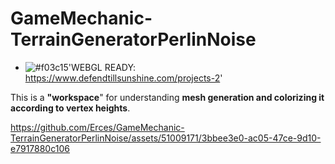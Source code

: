 # GameMechanic-TerrainGeneratorPerlinNoise
- ![#f03c15](https://placehold.co/15x15/f03c15/f03c15.png)'WEBGL READY: https://www.defendtillsunshine.com/projects-2'

  
This is a **"workspace**" for understanding **mesh generation and colorizing it according to vertex heights**. 


https://github.com/Erces/GameMechanic-TerrainGeneratorPerlinNoise/assets/51009171/3bbee3e0-ac05-47ce-9d10-e7917880c106
